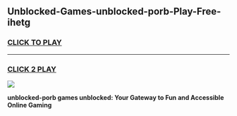 
## Unblocked-Games-unblocked-porb-Play-Free-ihetg
<h3>
<a href="https://premium76.site?title=unblocked-porb&ref=10A">CLICK TO PLAY</a></h3>
<hr>

<h3>
<a href="https://premium76.site?title=unblocked-porb&ref=10A">CLICK 2 PLAY</a>
  
</h3>

<a href="https://premium76.site?title=unblocked-porb&ref=10A"><img src="https://clearcache.store/games.png"></a>


**unblocked-porb games unblocked: Your Gateway to Fun and Accessible Online Gaming**
